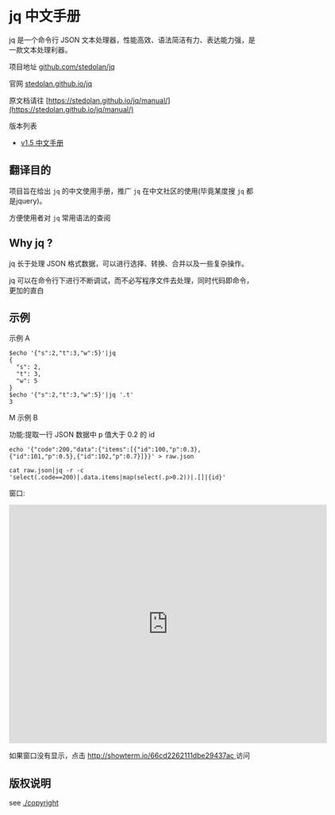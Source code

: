 # jq 中文手册

jq 是一个命令行 JSON 文本处理器，性能高效、语法简洁有力、表达能力强，是一款文本处理利器。

项目地址 [github.com/stedolan/jq](https://github.com/stedolan/jq)

官网 [stedolan.github.io/jq](https://stedolan.github.io/jq/)

原文档请往 [https://stedolan.github.io/jq/manual/](https://stedolan.github.io/jq/manual/)

版本列表

- [v1.5 中文手册](./manual/v1.5/)

## 翻译目的

项目旨在给出 `jq` 的中文使用手册，推广 `jq` 在中文社区的使用(毕竟某度搜 `jq` 都是jquery)。

方便使用者对 `jq` 常用语法的查阅

## Why jq ?

jq 长于处理 JSON 格式数据，可以进行选择、转换、合并以及一些复杂操作。

jq 可以在命令行下进行不断调试，而不必写程序文件去处理，同时代码即命令，更加的直白


## 示例

示例 A

```jq
$echo '{"s":2,"t":3,"w":5}'|jq
{
  "s": 2,
  "t": 3,
  "w": 5
}
$echo '{"s":2,"t":3,"w":5}'|jq '.t'
3
```
M
示例 B

功能:提取一行 JSON 数据中 p 值大于 0.2 的 id

```jq
echo '{"code":200,"data":{"items":[{"id":100,"p":0.3},{"id":101,"p":0.5},{"id":102,"p":0.7}]}}' > raw.json

cat raw.json|jq -r -c 'select(.code==200)|.data.items|map(select(.p>0.2))|.[]|{id}'
```

窗口:
<div>
<embed src="http://showterm.io/66cd2262111dbe29437ac" width= 640 height= 480 />
</div>

如果窗口没有显示，点击 [http://showterm.io/66cd2262111dbe29437ac ](http://showterm.io/66cd2262111dbe29437ac) 访问

## 版权说明

see [./copyright](./copyright)
